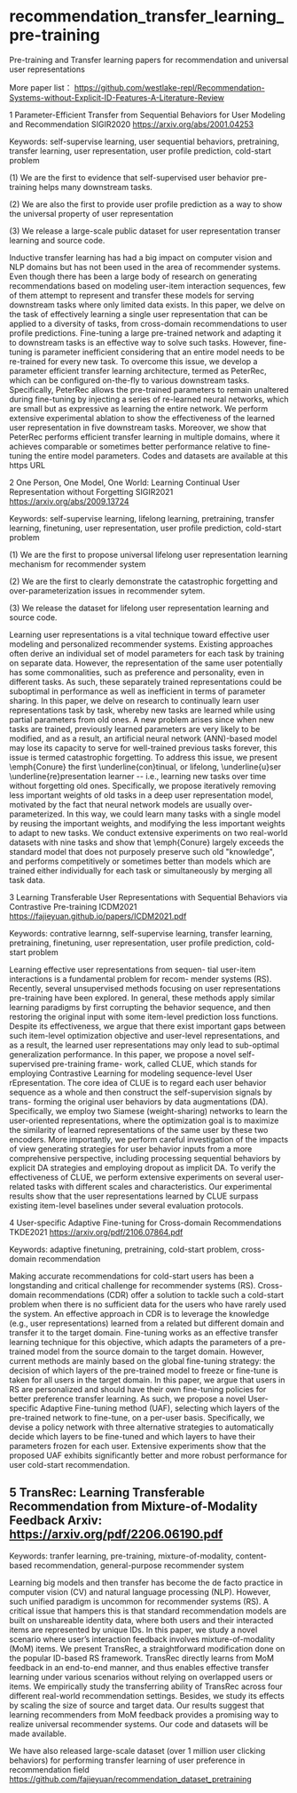 # recommendation_transfer_learning_pre-training
Pre-training and Transfer learning papers for recommendation and universal user representations

More paper list： https://github.com/westlake-repl/Recommendation-Systems-without-Explicit-ID-Features-A-Literature-Review

1 Parameter-Efficient Transfer from Sequential Behaviors for User Modeling and Recommendation SIGIR2020 https://arxiv.org/abs/2001.04253

Keywords: self-supervise learning, user sequential behaviors, pretraining, transfer learning, user representation, user profile prediction, cold-start problem

(1) We are the first to evidence that self-supervised user behavior pre-training helps many downstream tasks. 

(2) We are also the first to provide user profile prediction as a way to show the universal property of user representation

(3) We release a large-scale public dataset for user representation transer learning and source code.


Inductive transfer learning has had a big impact on computer vision and NLP domains but has not been used in the area of recommender systems. Even though there has been a large body of research on generating recommendations based on modeling user-item interaction sequences, few of them attempt to represent and transfer these models for serving downstream tasks where only limited data exists.  In this paper, we delve on the task of effectively learning a single user representation that can be applied to a diversity of tasks, from cross-domain recommendations to user profile predictions. Fine-tuning a large pre-trained network and adapting it to downstream tasks is an effective way to solve such tasks. However, fine-tuning is parameter inefficient considering that an entire model needs to be re-trained for every new task. To overcome this issue, we develop a parameter efficient transfer learning architecture, termed as PeterRec, which can be configured on-the-fly to various downstream tasks. Specifically, PeterRec allows the pre-trained parameters to remain unaltered during fine-tuning by injecting a series of re-learned neural networks, which are small but as expressive as learning the entire network. We perform extensive experimental ablation to show the effectiveness of the learned user representation in five downstream tasks. Moreover, we show that PeterRec performs efficient transfer learning in multiple domains, where it achieves comparable or sometimes better performance relative to fine-tuning the entire model parameters. Codes and datasets are available at this https URL


2 One Person, One Model, One World: Learning Continual User Representation without Forgetting SIGIR2021 https://arxiv.org/abs/2009.13724

Keywords: self-supervise learning, lifelong learning, pretraining, transfer learning, finetuning, user representation, user profile prediction, cold-start problem

(1) We are the first to propose universal lifelong user representation learning mechanism for recommender system

(2) We are the first to clearly demonstrate the catastrophic forgetting and over-parameterization issues in recommender sytem.

(3) We release the dataset for lifelong user representation learning and source code.


Learning user representations is a vital technique toward effective user modeling and personalized recommender systems. Existing approaches often derive an individual set of model parameters for each task by training on separate data. However, the representation of the same user potentially has some commonalities, such as preference and personality, even in different tasks. As such, these separately trained representations could be suboptimal in performance as well as inefficient in terms of parameter sharing. 
In this paper, we delve on research to continually learn user representations task by task, whereby new tasks are learned while using partial parameters from old ones. A new problem arises since when new tasks are trained, previously learned parameters are very likely to be modified, and as a result, an artificial neural network (ANN)-based model may lose its capacity to serve for well-trained previous tasks forever, this issue is termed catastrophic forgetting. To address this issue, we present \emph{Conure} the first \underline{con}tinual, or lifelong, \underline{u}ser \underline{re}presentation learner -- i.e., learning new tasks over time without forgetting old ones. Specifically, we propose iteratively removing less important weights of old tasks in a deep user representation model, motivated by the fact that neural network models are usually over-parameterized. In this way, we could learn many tasks with a single model by reusing the important weights, and modifying the less important weights to adapt to new tasks. We conduct extensive experiments on two real-world datasets with nine tasks and show that \emph{Conure} largely exceeds the standard model that does not purposely preserve such old "knowledge", and performs competitively or sometimes better than models which are trained either individually for each task or simultaneously by merging all task data.


3 Learning Transferable User Representations with Sequential Behaviors via Contrastive Pre-training ICDM2021 https://fajieyuan.github.io/papers/ICDM2021.pdf

Keywords: contrative learnng, self-supervise learning, transfer learning,  pretraining, finetuning, user representation, user profile prediction, cold-start problem

Learning effective user representations from sequen- tial user-item interactions is a fundamental problem for recom- mender systems (RS). Recently, several unsupervised methods focusing on user representations pre-training have been explored. In general, these methods apply similar learning paradigms by first corrupting the behavior sequence, and then restoring the original input with some item-level prediction loss functions. Despite its effectiveness, we argue that there exist important gaps between such item-level optimization objective and user-level representations, and as a result, the learned user representations may only lead to sub-optimal generalization performance. In this paper, we propose a novel self-supervised pre-training frame- work, called CLUE, which stands for employing Contrastive Learning for modeling sequence-level User rEpresentation. The core idea of CLUE is to regard each user behavior sequence as a whole and then construct the self-supervision signals by trans- forming the original user behaviors by data augmentations (DA). Specifically, we employ two Siamese (weight-sharing) networks to learn the user-oriented representations, where the optimization goal is to maximize the similarity of learned representations of the same user by these two encoders. More importantly, we perform careful investigation of the impacts of view generating strategies for user behavior inputs from a more comprehensive perspective, including processing sequential behaviors by explicit DA strategies and employing dropout as implicit DA. To verify the effectiveness of CLUE, we perform extensive experiments on several user-related tasks with different scales and characteristics. Our experimental results show that the user representations learned by CLUE surpass existing item-level baselines under several evaluation protocols.

4 User-specific Adaptive Fine-tuning for Cross-domain Recommendations TKDE2021 https://arxiv.org/pdf/2106.07864.pdf

Keywords: adaptive finetuning, pretraining, cold-start problem, cross-domain recommendation

Making accurate recommendations for cold-start users has been a longstanding and critical challenge for recommender systems (RS). Cross-domain recommendations (CDR) offer a solution to tackle such a cold-start problem when there is no sufficient data for the users who have rarely used the system. An effective approach in CDR is to leverage the knowledge (e.g., user representations) learned from a related but different domain and transfer it to the target domain. Fine-tuning works as an effective transfer learning technique for this objective, which adapts the parameters of a pre-trained model from the source domain to the target domain. However, current methods are mainly based on the global fine-tuning strategy: the decision of which layers of the pre-trained model to freeze or fine-tune is taken for all users in the target domain. In this paper, we argue that users in RS are personalized and should have their own fine-tuning policies for better preference transfer learning. As such, we propose a novel User-specific Adaptive Fine-tuning method (UAF), selecting which layers of the pre-trained network to fine-tune, on a per-user basis. Specifically, we devise a policy network with three alternative strategies to automatically decide which layers to be fine-tuned and which layers to have their parameters frozen for each user. Extensive experiments show that the proposed UAF exhibits significantly better and more robust performance for user cold-start recommendation.

## 5 TransRec: Learning Transferable Recommendation from Mixture-of-Modality Feedback     Arxiv: https://arxiv.org/pdf/2206.06190.pdf 

Keywords: tranfer learning, pre-training, mixture-of-modality, content-based recommendation, general-purpose recommender system

Learning big models and then transfer has become the de facto practice in computer vision (CV) and natural language processing (NLP). However, such unified
paradigm is uncommon for recommender systems (RS). A critical issue that hampers this is that standard recommendation models are built on unshareable identity
data, where both users and their interacted items are represented by unique IDs. In this paper, we study a novel scenario where user’s interaction feedback involves
mixture-of-modality (MoM) items. We present TransRec, a straightforward modification done on the popular ID-based RS framework. TransRec directly learns
from MoM feedback in an end-to-end manner, and thus enables effective transfer  learning under various scenarios without relying on overlapped users or items.
We empirically study the transferring ability of TransRec across four different real-world recommendation settings. Besides, we study its effects by scaling the size of source and target data. Our results suggest that learning recommenders from MoM feedback provides a promising way to realize universal recommender systems. Our code and datasets will be made available.


We have also released large-scale dataset (over 1 million user clicking behaviors) for performing transfer learning of user preference in recommendation field
https://github.com/fajieyuan/recommendation_dataset_pretraining

